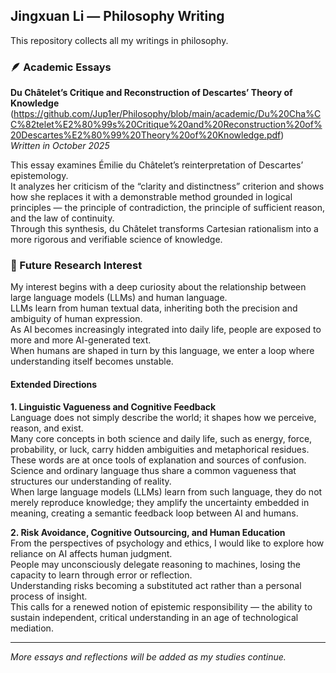 ## Jingxuan Li — Philosophy Writing

This repository collects all my writings in philosophy.

### 🪶 Academic Essays

**Du Châtelet’s Critique and Reconstruction of Descartes’ Theory of Knowledge**
(https://github.com/Jup1er/Philosophy/blob/main/academic/Du%20Cha%CC%82telet%E2%80%99s%20Critique%20and%20Reconstruction%20of%20Descartes%E2%80%99%20Theory%20of%20Knowledge.pdf)  
*Written in October 2025*

This essay examines Émilie du Châtelet’s reinterpretation of Descartes’ epistemology.  
It analyzes her criticism of the “clarity and distinctness” criterion and shows how she replaces it with a demonstrable method grounded in logical principles — the principle of contradiction, the principle of sufficient reason, and the law of continuity.  
Through this synthesis, du Châtelet transforms Cartesian rationalism into a more rigorous and verifiable science of knowledge.

### 🔭 Future Research Interest

My interest begins with a deep curiosity about the relationship between large language models (LLMs) and human language.  
LLMs learn from human textual data, inheriting both the precision and ambiguity of human expression.  
As AI becomes increasingly integrated into daily life, people are exposed to more and more AI-generated text.  
When humans are shaped in turn by this language, we enter a loop where understanding itself becomes unstable.

#### Extended Directions

**1. Linguistic Vagueness and Cognitive Feedback**  
Language does not simply describe the world; it shapes how we perceive, reason, and exist.  
Many core concepts in both science and daily life, such as energy, force, probability, or luck, carry hidden ambiguities and metaphorical residues.  
These words are at once tools of explanation and sources of confusion.  
Science and ordinary language thus share a common vagueness that structures our understanding of reality.  
When large language models (LLMs) learn from such language, they do not merely reproduce knowledge; they amplify the uncertainty embedded in meaning, creating a semantic feedback loop between AI and humans.

**2. Risk Avoidance, Cognitive Outsourcing, and Human Education**  
From the perspectives of psychology and ethics, I would like to explore how reliance on AI affects human judgment.  
People may unconsciously delegate reasoning to machines, losing the capacity to learn through error or reflection.  
Understanding risks becoming a substituted act rather than a personal process of insight.  
This calls for a renewed notion of epistemic responsibility — the ability to sustain independent, critical understanding in an age of technological mediation.  

---

*More essays and reflections will be added as my studies continue.*
